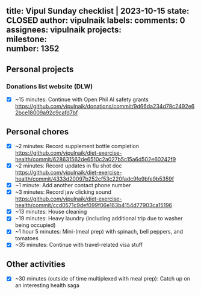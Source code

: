 title:	Vipul Sunday checklist | 2023-10-15
state:	CLOSED
author:	vipulnaik
labels:	
comments:	0
assignees:	vipulnaik
projects:	
milestone:	
number:	1352
--
## Personal projects

### Donations list website (DLW)

- [x] ~15 minutes: Continue with Open Phil AI safety grants https://github.com/vipulnaik/donations/commit/9d66da234d78c2492e62bce18009a92c9cafd7bf

## Personal chores

- [x] ~2 minutes: Record supplement bottle completion https://github.com/vipulnaik/diet-exercise-health/commit/628631562de6510c2a027b5c15a6d502e60242f9
- [x] ~2 minutes: Record updates in flu shot doc https://github.com/vipulnaik/diet-exercise-health/commit/4333d20097b252cf53c220fadc9fe9bfe9b5359f
- [x] ~1 minute: Add another contact phone number
- [x] ~3 minutes: Record jaw clicking sound https://github.com/vipulnaik/diet-exercise-health/commit/ccd0571c9def099f06e163b4154d77903ca15196
- [x] ~13 minutes: House cleaning
- [x] ~19 minutes: Heavy laundry (including additional trip due to washer being occupied)
- [x] ~1 hour 5 minutes: Mini-(meal prep) with spinach, bell peppers, and tomatoes
- [x] ~35 minutes: Continue with travel-related visa stuff

## Other activities

- [x] ~30 minutes (outside of time multiplexed with meal prep): Catch up on an interesting health saga
